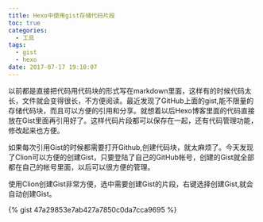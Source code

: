 ```yaml
---
title: Hexo中使用gist存储代码片段
toc: true
categories:
  - 工具
tags:
  - gist
  - hexo
date: 2017-07-17 19:10:07
---
```


以前都是直接把代码用代码块的形式写在markdown里面，这样有的时候代码太长，文件就会变得很长，不方便阅读。最近发现了GitHub上面的gist,能不限量的存储代码块，而且可以方便的引用和分享。就想着以后Hexo博客里面的代码直接放在Gist里面再引用好了。这样代码片段都可以保存在一起，还有代码管理功能，修改起来也方便。

<!-- more -->

如果每次引用Gist的时候都需要打开Github,创建代码块，就太麻烦了。今天发现了Clion可以方便的创建Gist，只要登陆了自己的GitHub帐号，创建的Gist就全部都在自己的帐号里面，以后可以很方便的管理。

使用Clion创建Gist非常方便，选中需要创建Gist的片段，右键选择创建Gist,就会自动创建Gist。

{% gist 47a29853e7ab427a7850c0da7cca9695 %}
